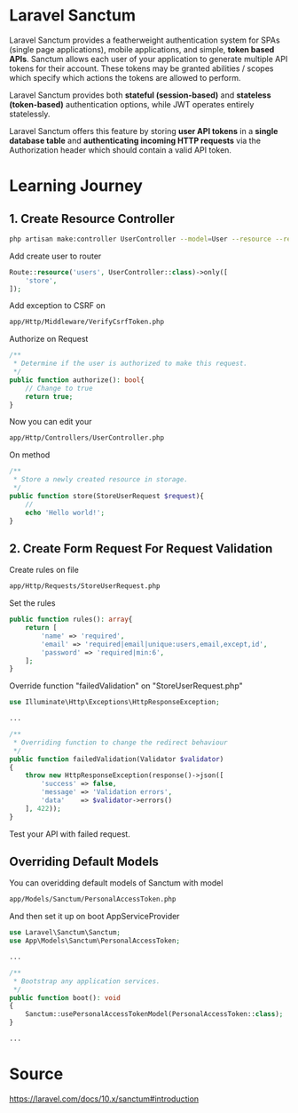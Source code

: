 # Laravel Sanctum
Laravel Sanctum provides a featherweight authentication system for SPAs (single page applications), mobile applications, and simple, **token based APIs**. Sanctum allows each user of your application to generate multiple API tokens for their account. These tokens may be granted abilities / scopes which specify which actions the tokens are allowed to perform.

Laravel Sanctum provides both **stateful (session-based)** and **stateless (token-based)** authentication options, while JWT operates entirely statelessly.

Laravel Sanctum offers this feature by storing **user API tokens** in a **single database table** and **authenticating incoming HTTP requests** via the Authorization header which should contain a valid API token.

# Learning Journey
## 1. Create Resource Controller
```bash
php artisan make:controller UserController --model=User --resource --requests --api
```
Add create user to router
```php
Route::resource('users', UserController::class)->only([
    'store',
]);
```
Add exception to CSRF on
```bash
app/Http/Middleware/VerifyCsrfToken.php
```
Authorize on Request
```php
/**
 * Determine if the user is authorized to make this request.
 */
public function authorize(): bool{
	// Change to true
	return true;
}
```
Now you can edit your 
```bash
app/Http/Controllers/UserController.php
```
On method
```php
/**
 * Store a newly created resource in storage.
 */
public function store(StoreUserRequest $request){
	//
	echo 'Hello world!';
}
```
## 2. Create Form Request For Request Validation
Create rules on file
```bash
app/Http/Requests/StoreUserRequest.php
```
Set the rules
```php
public function rules(): array{
	return [
		'name' => 'required',
		'email' => 'required|email|unique:users,email,except,id',
		'password' => 'required|min:6',
	];
}
```
Override function "failedValidation" on "StoreUserRequest.php"
```php
use Illuminate\Http\Exceptions\HttpResponseException;

...

/**
 * Overriding function to change the redirect behaviour
 */
public function failedValidation(Validator $validator)
{
	throw new HttpResponseException(response()->json([
		'success' => false,
		'message' => 'Validation errors',
		'data'    => $validator->errors()
	], 422));
}
```
Test your API with failed request.

## Overriding Default Models
You can overidding default models of Sanctum with model 
```bash
app/Models/Sanctum/PersonalAccessToken.php
```
And then set it up on boot AppServiceProvider
```php
use Laravel\Sanctum\Sanctum;
use App\Models\Sanctum\PersonalAccessToken;

...

/**
 * Bootstrap any application services.
 */
public function boot(): void
{
	Sanctum::usePersonalAccessTokenModel(PersonalAccessToken::class);
}

...

```

# Source
https://laravel.com/docs/10.x/sanctum#introduction